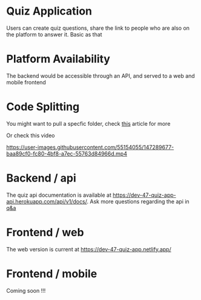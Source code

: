 # Quiz Application

Users can create quiz questions, share the link to people who are also on the platform to answer it. Basic as that

# Platform Availability

The backend would be accessible through an API, and served to a web and mobile frontend

# Code Splitting

You might want to pull a specfic folder, check [this](https://briancoyner.github.io/articles/2013-06-05-git-sparse-checkout/) article for more

Or check this video

https://user-images.githubusercontent.com/55154055/147289677-baa89cf0-fc80-4bf8-a7ec-55763d84966d.mp4

# Backend / api

The quiz api documentation is available at https://dev-47-quiz-app-api.herokuapp.com/api/v1/docs/.
Ask more questions regarding the api in [q&a](https://github.com/Dev-47/quiz-app/discussions/categories/q-a/)

# Frontend / web

The web version is current at https://dev-47-quiz-app.netlify.app/

# Frontend / mobile

Coming soon !!!
